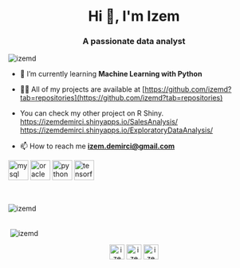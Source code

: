 <h1 align="center">Hi 👋, I'm Izem</h1>
<h3 align="center">A passionate data analyst</h3>

<p align="left"> <img src="https://komarev.com/ghpvc/?username=izemd" alt="izemd" /> </p>

- 🌱 I’m currently learning **Machine Learning with Python**

- 👨‍💻 All of my projects are available at [https://github.com/izemd?tab=repositories](https://github.com/izemd?tab=repositories)

- You can check my other project on R Shiny. https://izemdemirci.shinyapps.io/SalesAnalysis/
                                             https://izemdemirci.shinyapps.io/ExploratoryDataAnalysis/

- 📫 How to reach me **izem.demirci@gmail.com**

<p align="left"><img src="https://devicons.github.io/devicon/devicon.git/icons/mysql/mysql-original-wordmark.svg" alt="mysql" width="40" height="40"/> <img src="https://devicons.github.io/devicon/devicon.git/icons/oracle/oracle-original.svg" alt="oracle" width="40" height="40"/> <img src="https://devicons.github.io/devicon/devicon.git/icons/python/python-original.svg" alt="python" width="40" height="40"/> <img src="https://www.vectorlogo.zone/logos/tensorflow/tensorflow-icon.svg" alt="tensorflow" width="40" height="40"/></p>
<br>
<p><img align="left" src="https://github-readme-stats.vercel.app/api/top-langs/?username=izemd&layout=compact&hide=html" alt="izemd" /></p>
<br>
<br>

<p>&nbsp;<img align="center" src="https://github-readme-stats.vercel.app/api?username=izemd&show_icons=true" alt="izemd" /></p>

<p align="center">
<a href="https://linkedin.com/in/izemdemirci" target="blank"><img align="center" src="https://cdn.jsdelivr.net/npm/simple-icons@3.0.1/icons/linkedin.svg" alt="izemdemirci" height="30" width="30" /></a>
<a href="https://kaggle.com/izemdemirci" target="blank"><img align="center" src="https://cdn.jsdelivr.net/npm/simple-icons@3.0.1/icons/kaggle.svg" alt="izemdemirci" height="30" width="30" /></a>
<a href="https://instagram.com/izemdemirci" target="blank"><img align="center" src="https://cdn.jsdelivr.net/npm/simple-icons@3.0.1/icons/instagram.svg" alt="izemdemirci" height="30" width="30" /></a>
</p>
